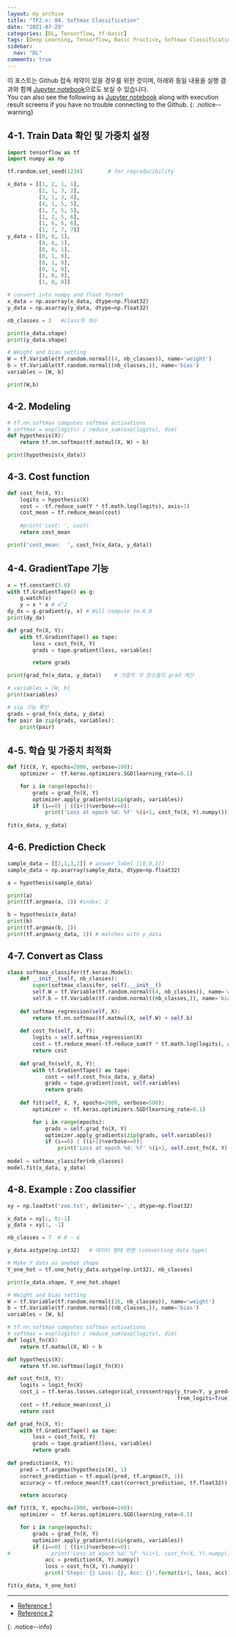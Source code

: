 ```yaml
---
layout: my_archive
title: "TF2.x: 04. Softmax Classification"
date: "2021-07-29"
categories: [DL, Tensorflow, tf-basic]
tags: [Deep Learning, Tensorflow, Basic Practice, Softmax Classification]
sidebar:
  nav: "DL"
comments: true
---
```


이 포스트는 Github 접속 제약이 있을 경우를 위한 것이며, 아래와 동일 내용을 실행 결과와 함께 [Jupyter notebook](https://github.com/bestofbad/TF-Study/blob/main/tf2_04_Softmax_Classification.ipynb)으로도 보실 수 있습니다.  
You can also see the following as [Jupyter notebook](https://github.com/bestofbad/TF-Study/blob/main/tf2_04_Softmax_Classification.ipynb) along with execution result screens if you have no trouble connecting to the Github.
{: .notice--warning}

## 4-1. Train Data 확인 및 가중치 설정

```python
import tensorflow as tf
import numpy as np

tf.random.set_seed(1234)        # for reproducibility

x_data = [[1, 2, 1, 1],
          [2, 1, 3, 2],
          [3, 1, 3, 4],
          [4, 1, 5, 5],
          [1, 7, 5, 5],
          [1, 2, 5, 6],
          [1, 6, 6, 6],
          [1, 7, 7, 7]]
y_data = [[0, 0, 1],
          [0, 0, 1],
          [0, 0, 1],
          [0, 1, 0],
          [0, 1, 0],
          [0, 1, 0],
          [1, 0, 0],
          [1, 0, 0]]

# convert into numpy and float format
x_data = np.asarray(x_data, dtype=np.float32)
y_data = np.asarray(y_data, dtype=np.float32)
```
```python
nb_classes = 3   #class의 개수

print(x_data.shape)
print(y_data.shape)
```

```python
# Weight and bias setting
W = tf.Variable(tf.random.normal((4, nb_classes)), name='weight')
b = tf.Variable(tf.random.normal((nb_classes,)), name='bias')
variables = [W, b]

print(W,b)
```

## 4-2. Modeling

```python
# tf.nn.softmax computes softmax activations
# softmax = exp(logits) / reduce_sum(exp(logits), dim)
def hypothesis(X):
    return tf.nn.softmax(tf.matmul(X, W) + b)

print(hypothesis(x_data))
```

## 4-3. Cost function

```python
def cost_fn(X, Y):
    logits = hypothesis(X)
    cost = -tf.reduce_sum(Y * tf.math.log(logits), axis=1)
    cost_mean = tf.reduce_mean(cost)
    
    #print('cost: ', cost)
    return cost_mean

print('cost_mean:  ', cost_fn(x_data, y_data))
```

## 4-4. GradientTape 기능

```python
x = tf.constant(3.0)
with tf.GradientTape() as g:
    g.watch(x)
    y = x * x # x^2
dy_dx = g.gradient(y, x) # Will compute to 6.0
print(dy_dx)
```

```python
def grad_fn(X, Y):
    with tf.GradientTape() as tape:
        loss = cost_fn(X, Y)
        grads = tape.gradient(loss, variables)

        return grads

print(grad_fn(x_data, y_data))    # 가중치 각 원소들의 grad 계산
```

```python
# variables = [W, b]
print(variables)
```

```python
# zip 기능 확인
grads = grad_fn(x_data, y_data)
for pair in zip(grads, variables):
    print(pair)
```

## 4-5. 학습 및 가중치 최적화

```python
def fit(X, Y, epochs=2000, verbose=100):
    optimizer =  tf.keras.optimizers.SGD(learning_rate=0.1)

    for i in range(epochs):
        grads = grad_fn(X, Y)
        optimizer.apply_gradients(zip(grads, variables))
        if (i==0) | ((i+1)%verbose==0):
            print('Loss at epoch %d: %f' %(i+1, cost_fn(X, Y).numpy()))
            
fit(x_data, y_data)
```

## 4-6. Prediction Check

```python
sample_data = [[2,1,3,2]] # answer_label [[0,0,1]]
sample_data = np.asarray(sample_data, dtype=np.float32)

a = hypothesis(sample_data)

print(a)
print(tf.argmax(a, 1)) #index: 2
```
```python
b = hypothesis(x_data)
print(b)
print(tf.argmax(b, 1))
print(tf.argmax(y_data, 1)) # matches with y_data
```

## 4-7. Convert as Class

```python
class softmax_classifer(tf.keras.Model):
    def __init__(self, nb_classes):
        super(softmax_classifer, self).__init__()
        self.W = tf.Variable(tf.random.normal((4, nb_classes)), name='weight')
        self.b = tf.Variable(tf.random.normal((nb_classes,)), name='bias')
        
    def softmax_regression(self, X):
        return tf.nn.softmax(tf.matmul(X, self.W) + self.b)
    
    def cost_fn(self, X, Y):
        logits = self.softmax_regression(X)
        cost = tf.reduce_mean(-tf.reduce_sum(Y * tf.math.log(logits), axis=1))        
        return cost
    
    def grad_fn(self, X, Y):
        with tf.GradientTape() as tape:
            cost = self.cost_fn(x_data, y_data)
            grads = tape.gradient(cost, self.variables)            
            return grads
    
    def fit(self, X, Y, epochs=2000, verbose=500):
        optimizer =  tf.keras.optimizers.SGD(learning_rate=0.1)

        for i in range(epochs):
            grads = self.grad_fn(X, Y)
            optimizer.apply_gradients(zip(grads, self.variables))
            if (i==0) | ((i+1)%verbose==0):
                print('Loss at epoch %d: %f' %(i+1, self.cost_fn(X, Y).numpy()))
            
model = softmax_classifer(nb_classes)
model.fit(x_data, y_data)
```

## 4-8. Example : Zoo classifier
```python
xy = np.loadtxt('zoo.txt', delimiter=',', dtype=np.float32)

x_data = xy[:, 0:-1]
y_data = xy[:, -1]

nb_classes = 7  # 0 ~ 6
```
```python
y_data.astype(np.int32)   # 데이터 형태 변환 (converting data type)
```
```python
# Make Y data as onehot shape
Y_one_hot = tf.one_hot(y_data.astype(np.int32), nb_classes)

print(x_data.shape, Y_one_hot.shape)
```

```python
# Weight and bias setting
W = tf.Variable(tf.random.normal((16, nb_classes)), name='weight')
b = tf.Variable(tf.random.normal((nb_classes,)), name='bias')
variables = [W, b]

# tf.nn.softmax computes softmax activations
# softmax = exp(logits) / reduce_sum(exp(logits), dim)
def logit_fn(X):
    return tf.matmul(X, W) + b

def hypothesis(X):
    return tf.nn.softmax(logit_fn(X))

def cost_fn(X, Y):
    logits = logit_fn(X)
    cost_i = tf.keras.losses.categorical_crossentropy(y_true=Y, y_pred=logits, 
                                                      from_logits=True)    
    cost = tf.reduce_mean(cost_i)    
    return cost

def grad_fn(X, Y):
    with tf.GradientTape() as tape:
        loss = cost_fn(X, Y)
        grads = tape.gradient(loss, variables)
        return grads
    
def prediction(X, Y):
    pred = tf.argmax(hypothesis(X), 1)
    correct_prediction = tf.equal(pred, tf.argmax(Y, 1))
    accuracy = tf.reduce_mean(tf.cast(correct_prediction, tf.float32))

    return accuracy
```

```python
def fit(X, Y, epochs=1000, verbose=100):
    optimizer =  tf.keras.optimizers.SGD(learning_rate=0.1)

    for i in range(epochs):
        grads = grad_fn(X, Y)
        optimizer.apply_gradients(zip(grads, variables))
        if (i==0) | ((i+1)%verbose==0):
#             print('Loss at epoch %d: %f' %(i+1, cost_fn(X, Y).numpy()))
            acc = prediction(X, Y).numpy()
            loss = cost_fn(X, Y).numpy() 
            print('Steps: {} Loss: {}, Acc: {}'.format(i+1, loss, acc))

fit(x_data, Y_one_hot)
```

---
- [Reference 1](https://github.com/deeplearningzerotoall/TensorFlow/blob/master/tf_2.x/lab-06-1-softmax_classifier-eager.ipynb)
- [Reference 2](https://github.com/deeplearningzerotoall/TensorFlow/blob/master/tf_2.x/lab-06-2-softmax_zoo_classifier-eager.ipynb)

{: .notice--info}